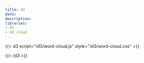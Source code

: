 ```yaml
---
title: d3
date:
description:
libraries:
- d3
- d3_cloud
---
```


{{< d3 script="/d3/word-cloud.js" style="/d3/word-cloud.css" >}}
<div id="word-cloud-div"></div>
{{< /d3 >}}
